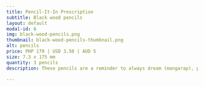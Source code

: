 ```yaml
---
title: Pencil-It-In Prescription
subtitle: Black wood pencils
layout: default
modal-id: 6
img: black-wood-pencils.png
thumbnail: black-wood-pencils-thumbnail.png
alt: pencils
price: PHP 179 | USD 3.50 | AUD 5
size: 7.3 x 175 mm
quantity: 3 pencils
description: These pencils are a reminder to always dream (mangarap), persevere (magsikap), and celebrate (magdiwang). Write down thoughts or sketch out ideas even when inspiration does not strike.

---
```

